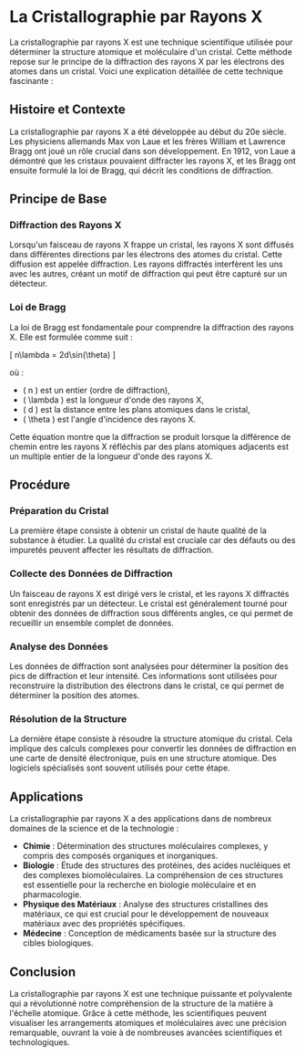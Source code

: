 # La Cristallographie par Rayons X

La cristallographie par rayons X est une technique scientifique utilisée pour déterminer la structure atomique et moléculaire d'un cristal. Cette méthode repose sur le principe de la diffraction des rayons X par les électrons des atomes dans un cristal. Voici une explication détaillée de cette technique fascinante :

## Histoire et Contexte

La cristallographie par rayons X a été développée au début du 20e siècle. Les physiciens allemands Max von Laue et les frères William et Lawrence Bragg ont joué un rôle crucial dans son développement. En 1912, von Laue a démontré que les cristaux pouvaient diffracter les rayons X, et les Bragg ont ensuite formulé la loi de Bragg, qui décrit les conditions de diffraction.

## Principe de Base

### Diffraction des Rayons X

Lorsqu'un faisceau de rayons X frappe un cristal, les rayons X sont diffusés dans différentes directions par les électrons des atomes du cristal. Cette diffusion est appelée diffraction. Les rayons diffractés interfèrent les uns avec les autres, créant un motif de diffraction qui peut être capturé sur un détecteur.

### Loi de Bragg

La loi de Bragg est fondamentale pour comprendre la diffraction des rayons X. Elle est formulée comme suit :

\[ n\lambda = 2d\sin(\theta) \]

où :
- \( n \) est un entier (ordre de diffraction),
- \( \lambda \) est la longueur d'onde des rayons X,
- \( d \) est la distance entre les plans atomiques dans le cristal,
- \( \theta \) est l'angle d'incidence des rayons X.

Cette équation montre que la diffraction se produit lorsque la différence de chemin entre les rayons X réfléchis par des plans atomiques adjacents est un multiple entier de la longueur d'onde des rayons X.

## Procédure

### Préparation du Cristal

La première étape consiste à obtenir un cristal de haute qualité de la substance à étudier. La qualité du cristal est cruciale car des défauts ou des impuretés peuvent affecter les résultats de diffraction.

### Collecte des Données de Diffraction

Un faisceau de rayons X est dirigé vers le cristal, et les rayons X diffractés sont enregistrés par un détecteur. Le cristal est généralement tourné pour obtenir des données de diffraction sous différents angles, ce qui permet de recueillir un ensemble complet de données.

### Analyse des Données

Les données de diffraction sont analysées pour déterminer la position des pics de diffraction et leur intensité. Ces informations sont utilisées pour reconstruire la distribution des électrons dans le cristal, ce qui permet de déterminer la position des atomes.

### Résolution de la Structure

La dernière étape consiste à résoudre la structure atomique du cristal. Cela implique des calculs complexes pour convertir les données de diffraction en une carte de densité électronique, puis en une structure atomique. Des logiciels spécialisés sont souvent utilisés pour cette étape.

## Applications

La cristallographie par rayons X a des applications dans de nombreux domaines de la science et de la technologie :

- **Chimie** : Détermination des structures moléculaires complexes, y compris des composés organiques et inorganiques.
- **Biologie** : Étude des structures des protéines, des acides nucléiques et des complexes biomoléculaires. La compréhension de ces structures est essentielle pour la recherche en biologie moléculaire et en pharmacologie.
- **Physique des Matériaux** : Analyse des structures cristallines des matériaux, ce qui est crucial pour le développement de nouveaux matériaux avec des propriétés spécifiques.
- **Médecine** : Conception de médicaments basée sur la structure des cibles biologiques.

## Conclusion

La cristallographie par rayons X est une technique puissante et polyvalente qui a révolutionné notre compréhension de la structure de la matière à l'échelle atomique. Grâce à cette méthode, les scientifiques peuvent visualiser les arrangements atomiques et moléculaires avec une précision remarquable, ouvrant la voie à de nombreuses avancées scientifiques et technologiques.
